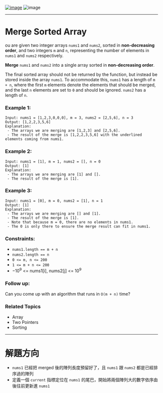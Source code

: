 [![image](https://img.shields.io/badge/Leetcode-Link-blue?logo=leetcode)](https://leetcode.com/problems/merge-sorted-array/)
![image](https://img.shields.io/badge/Difficulty-Easy-green)

---

# Merge Sorted Array

ou are given two integer arrays `nums1` and `nums2`, sorted in **non-decreasing order**, and two integers `m` and `n`, representing the number of elements in `nums1` and `nums2` respectively.

**Merge** `nums1` and `nums2` into a single array sorted in **non-decreasing order**.

The final sorted array should not be returned by the function, but instead be stored inside the array `nums1`. To accommodate this, `nums1` has a length of `m + n`, where the first `m` elements denote the elements that should be merged, and the last `n` elements are set to `0` and should be ignored. `nums2` has a length of `n`.

### Example 1:

```
Input: nums1 = [1,2,3,0,0,0], m = 3, nums2 = [2,5,6], n = 3
Output: [1,2,2,3,5,6]
Explanation: 
 - The arrays we are merging are [1,2,3] and [2,5,6].
 - The result of the merge is [1,2,2,3,5,6] with the underlined elements coming from nums1.
```

### Example 2:

```
Input: nums1 = [1], m = 1, nums2 = [], n = 0
Output: [1]
Explanation: 
 - The arrays we are merging are [1] and [].
 - The result of the merge is [1].
```

### Example 3:

```
Input: nums1 = [0], m = 0, nums2 = [1], n = 1
Output: [1]
Explanation: 
 - The arrays we are merging are [] and [1].
 - The result of the merge is [1].
 - Note that because m = 0, there are no elements in nums1. 
 - The 0 is only there to ensure the merge result can fit in nums1.
```

### Constraints:

- `nums1.length == m + n`
- `nums2.length == n`
- `0 <= m, n <= 200`
- `1 <= m + n <= 200`
- $-10^9$ <= nums1[i], nums2[j] <= $10^9$
 
### Follow up: 

Can you come up with an algorithm that runs in `O(m + n)` time?

### Related Topics

- Array
- Two Pointers
- Sorting

---

# 解題方向

- `nums1` 已經把 merged 後的陣列長度預留好了，且 `nums1` 跟 `nums2` 都是已經排序過的陣列
- 定義一個 `current` 指標定位在 `nums1` 的尾巴，開始將兩個陣列大的數字依序由後往前更新進 `nums1`
